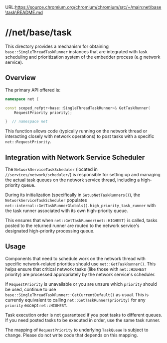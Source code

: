 URL:https://source.chromium.org/chromium/chromium/src/+/main:net\base\task\README.md
# //net/base/task

This directory provides a mechanism for obtaining `base::SingleThreadTaskRunner`
instances that are integrated with task scheduling and prioritization system of
the embedder process (e.g network service).

## Overview

The primary API offered is:

```cpp
namespace net {

const scoped_refptr<base::SingleThreadTaskRunner>& GetTaskRunner(
    RequestPriority priority);

}  // namespace net
```

This function allows code (typically running on the network thread or
interacting closely with network operations) to post tasks with a specific
`net::RequestPriority`.

## Integration with Network Service Scheduler

The `NetworkServiceTaskScheduler` (located in `//services/network/scheduler/`) is
responsible for setting up and managing the actual task queues on the network
service thread, including a high-priority queue.

During its initialization (specifically in `SetupNetTaskRunners()`), the
`NetworkServiceTaskScheduler` populates
`net::internal::GetTaskRunnerGlobals().high_priority_task_runner` with the task
runner associated with its own high-priority queue.

This ensures that when `net::GetTaskRunner(net::HIGHEST)` is called, tasks
posted to the returned runner are routed to the network service's designated
high-priority processing queue.

## Usage

Components that need to schedule work on the network thread with specific
network-related priorities should use `net::GetTaskRunner()`. This helps ensure
that critical network tasks (like those with `net::HIGHEST` priority) are
processed appropriately by the network service's scheduler.

If `RequestPriority` is unavailable or you are unsure which `priority` should be
used, continue to use `base::SingleThreadTaskRunner::GetCurrentDefault()` as
usual. This is currently equivalent to calling `net::GetTaskRunner(priority)`
for any `priority` except `net::HIGHEST`.

Task execution order is not guaranteed if you post tasks to different queues. If
you need posted tasks to be executed in order, use the same task runner.

The mapping of `RequestPriority` to underlying `TaskQueue` is subject to change.
Please do not write code that depends on this mapping.
